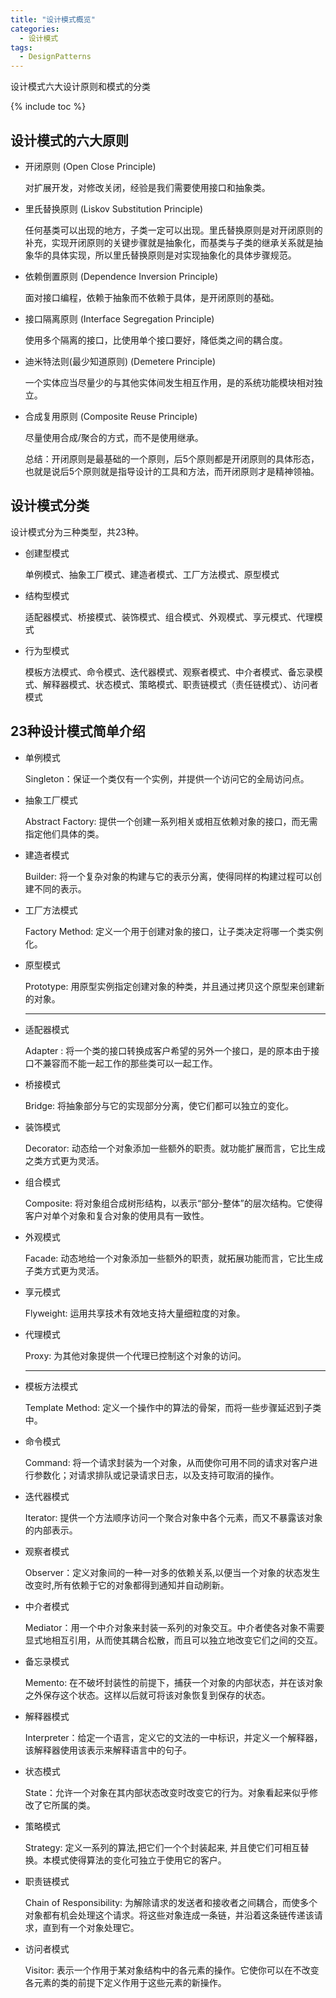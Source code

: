 ```yaml
---
title: "设计模式概览"
categories:
  - 设计模式
tags:
  - DesignPatterns
---
```


设计模式六大设计原则和模式的分类

{% include toc %}

## 设计模式的六大原则

- 开闭原则 (Open Close Principle)

  对扩展开发，对修改关闭，经验是我们需要使用接口和抽象类。

- 里氏替换原则 (Liskov Substitution Principle)

  任何基类可以出现的地方，子类一定可以出现。里氏替换原则是对开闭原则的补充，实现开闭原则的关键步骤就是抽象化，而基类与子类的继承关系就是抽象华的具体实现，所以里氏替换原则是对实现抽象化的具体步骤规范。

- 依赖倒置原则 (Dependence Inversion Principle)

  面对接口编程，依赖于抽象而不依赖于具体，是开闭原则的基础。

- 接口隔离原则 (Interface Segregation Principle)

  使用多个隔离的接口，比使用单个接口要好，降低类之间的耦合度。

- 迪米特法则(最少知道原则) (Demetere Principle)

  一个实体应当尽量少的与其他实体间发生相互作用，是的系统功能模块相对独立。

- 合成复用原则 (Composite Reuse Principle)

  尽量使用合成/聚合的方式，而不是使用继承。

  总结：开闭原则是最基础的一个原则，后5个原则都是开闭原则的具体形态，也就是说后5个原则就是指导设计的工具和方法，而开闭原则才是精神领袖。

## 设计模式分类

设计模式分为三种类型，共23种。
* 创建型模式


  单例模式、抽象工厂模式、建造者模式、工厂方法模式、原型模式

* 结构型模式

  适配器模式、桥接模式、装饰模式、组合模式、外观模式、享元模式、代理模式

* 行为型模式

  模板方法模式、命令模式、迭代器模式、观察者模式、中介者模式、备忘录模式、解释器模式、状态模式、策略模式、职责链模式（责任链模式）、访问者模式

## 23种设计模式简单介绍

* 单例模式

  Singleton：保证一个类仅有一个实例，并提供一个访问它的全局访问点。

* 抽象工厂模式

  Abstract Factory: 提供一个创建一系列相关或相互依赖对象的接口，而无需指定他们具体的类。

* 建造者模式

  Builder: 将一个复杂对象的构建与它的表示分离，使得同样的构建过程可以创建不同的表示。

* 工厂方法模式

  Factory Method: 定义一个用于创建对象的接口，让子类决定将哪一个类实例化。

* 原型模式

  Prototype: 用原型实例指定创建对象的种类，并且通过拷贝这个原型来创建新的对象。

  ---

* 适配器模式

  Adapter : 将一个类的接口转换成客户希望的另外一个接口，是的原本由于接口不兼容而不能一起工作的那些类可以一起工作。

* 桥接模式

  Bridge: 将抽象部分与它的实现部分分离，使它们都可以独立的变化。

* 装饰模式

  Decorator: 动态给一个对象添加一些额外的职责。就功能扩展而言，它比生成之类方式更为灵活。

* 组合模式

  Composite: 将对象组合成树形结构，以表示“部分-整体”的层次结构。它使得客户对单个对象和复合对象的使用具有一致性。

* 外观模式

  Facade: 动态地给一个对象添加一些额外的职责，就拓展功能而言，它比生成子类方式更为灵活。

* 享元模式

  Flyweight: 运用共享技术有效地支持大量细粒度的对象。

* 代理模式

  Proxy: 为其他对象提供一个代理已控制这个对象的访问。

  ***

* 模板方法模式

  Template Method: 定义一个操作中的算法的骨架，而将一些步骤延迟到子类中。

* 命令模式

  Command: 将一个请求封装为一个对象，从而使你可用不同的请求对客户进行参数化；对请求排队或记录请求日志，以及支持可取消的操作。

* 迭代器模式

  Iterator: 提供一个方法顺序访问一个聚合对象中各个元素，而又不暴露该对象的内部表示。

* 观察者模式

  Observer：定义对象间的一种一对多的依赖关系,以便当一个对象的状态发生改变时,所有依赖于它的对象都得到通知并自动刷新。

* 中介者模式

  Mediator：用一个中介对象来封装一系列的对象交互。中介者使各对象不需要显式地相互引用，从而使其耦合松散，而且可以独立地改变它们之间的交互。

* 备忘录模式

  Memento: 在不破坏封装性的前提下，捕获一个对象的内部状态，并在该对象之外保存这个状态。这样以后就可将该对象恢复到保存的状态。

* 解释器模式

  Interpreter：给定一个语言，定义它的文法的一中标识，并定义一个解释器，该解释器使用该表示来解释语言中的句子。

* 状态模式

  State：允许一个对象在其内部状态改变时改变它的行为。对象看起来似乎修改了它所属的类。

* 策略模式

  Strategy: 定义一系列的算法,把它们一个个封装起来, 并且使它们可相互替换。本模式使得算法的变化可独立于使用它的客户。

* 职责链模式

  Chain of Responsibility: 为解除请求的发送者和接收者之间耦合，而使多个对象都有机会处理这个请求。将这些对象连成一条链，并沿着这条链传递该请求，直到有一个对象处理它。

* 访问者模式

  Visitor: 表示一个作用于某对象结构中的各元素的操作。它使你可以在不改变各元素的类的前提下定义作用于这些元素的新操作。
